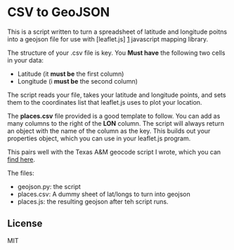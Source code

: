 CSV to GeoJSON
=========

This is a script written to turn a spreadsheet of latitude and longitude poitns into a geojson file for use with [leaflet.js] [1] javascript mapping library.

The structure of your .csv file is key. You __Must have__ the following two cells in your data:
  - Latitude (it __must be__ the first column)
  - Longitude (i __must be__ the second column)

The script reads your file, takes your latitude and longitude points, and sets them to the coordinates list that leaflet.js uses to plot your location. 

The __places.csv__ file provided is a good template to follow. You can add as many columns to the right of the **LON** column. The script will always return an object with the name of the column as the key. This builds out your properties object, which you can use in your leaflet.js program.


This pairs well with the Texas A&M geocode script I wrote, which you can [find here][2].

The files:
  - geojson.py: the script
  - places.csv: A dummy sheet of lat/longs to turn into geojson
  - places.js: the resulting geojson after teh script runs.


License
----

MIT


[1]:http://leafletjs.com
[2]:https://github.com/Jonnyd55/geocode_A-M